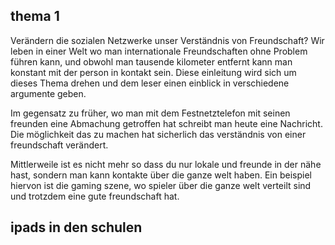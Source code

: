 ## thema 1
Verändern die sozialen Netzwerke unser Verständnis von Freundschaft?
Wir leben in einer Welt wo man internationale Freundschaften ohne Problem führen kann, und obwohl man tausende kilometer entfernt kann man konstant mit der person in kontakt sein. 
Diese einleitung wird sich um dieses Thema drehen und dem leser einen einblick in verschiedene argumente geben. 


Im gegensatz zu früher, wo man mit dem Festnetztelefon mit seinen freunden eine Abmachung getroffen hat schreibt man heute eine Nachricht. Die möglichkeit das zu machen hat sicherlich das verständnis von einer freundschaft verändert. 

Mittlerweile ist es nicht mehr so dass du nur lokale und freunde in der nähe hast, sondern man kann kontakte über die ganze welt haben. Ein beispiel hiervon ist die gaming szene, wo spieler über die ganze welt verteilt sind und trotzdem eine gute freundschaft hat. 

## ipads in den schulen